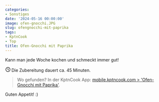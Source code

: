 ```yaml
---
categories:
- Sonstiges
date: '2024-05-16 00:00:00'
image: ofen-gnocchi.JPG
slug: ofengnocchi-mit-paprika
tags:
- KptnCook
- Top
title: Ofen-Gnocchi mit Paprika
---
```



Kann man jede Woche kochen und schmeckt immer gut!

<svg xmlns="http://www.w3.org/2000/svg" class="icon icon-tabler icon-tabler-clock" width="17" height="17" viewBox="0 0 22 22" stroke-width="2" stroke="currentColor" fill="none" stroke-linecap="round" stroke-linejoin="round">
  <path stroke="none" d="M0 0h24v24H0z"></path>
  <circle cx="12" cy="12" r="9"></circle>
  <polyline points="12 7 12 12 15 15"></polyline>
</svg> Die Zubereitung dauert ca. 45 Minuten.

> Wo gefunden? In der KptnCook App: [mobile.kptncook.com > 'Ofen-Gnocchi mit Paprika'](https://mobile.kptncook.com/recipe/pinterest/ofen-gnocchi-mit-paprika/650fd503?lang=de).

Guten Appetit! :)